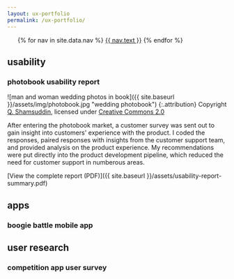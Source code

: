 ```yaml
---
layout: ux-portfolio
permalink: /ux-portfolio/
---
```


<ul class="nav-menu">
{% for nav in site.data.nav %}
<li{% if nav.url == page.url %} class="active"{% endif %}><a href="{{ nav.url }}">{{ nav.text }}</a></li>
{% endfor %}</ul>


## usability

### photobook usability report

![man and woman wedding photos in book]({{ site.baseurl }}/assets/img/photobook.jpg "wedding photobook")
{:.attribution}
Copyright [Q. Shamsuddin](https://www.flickr.com/photos/shadesofqaeds/), licensed under [Creative Commons 2.0](https://creativecommons.org/licenses/by-nc-nd/2.0/legalcode)

After entering the photobook market, a customer survey was sent out to gain insight into customers' experience with the product. I coded the responses, paired responses with insights from the customer support team, and provided analysis on the product experience. My recommendations were put directly into the product development pipeline, which reduced the need for customer support in numberous areas. 

[View the complete report (PDF)]({{ site.baseurl }}/assets/usability-report-summary.pdf)

## apps

### boogie battle mobile app


## user research

### competition app user survey
